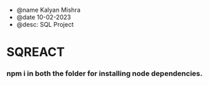  * @name Kalyan Mishra
 * @date 10-02-2023
 * @desc: SQL Project 
# SQREACT

### npm i in both the folder for installing node dependencies.